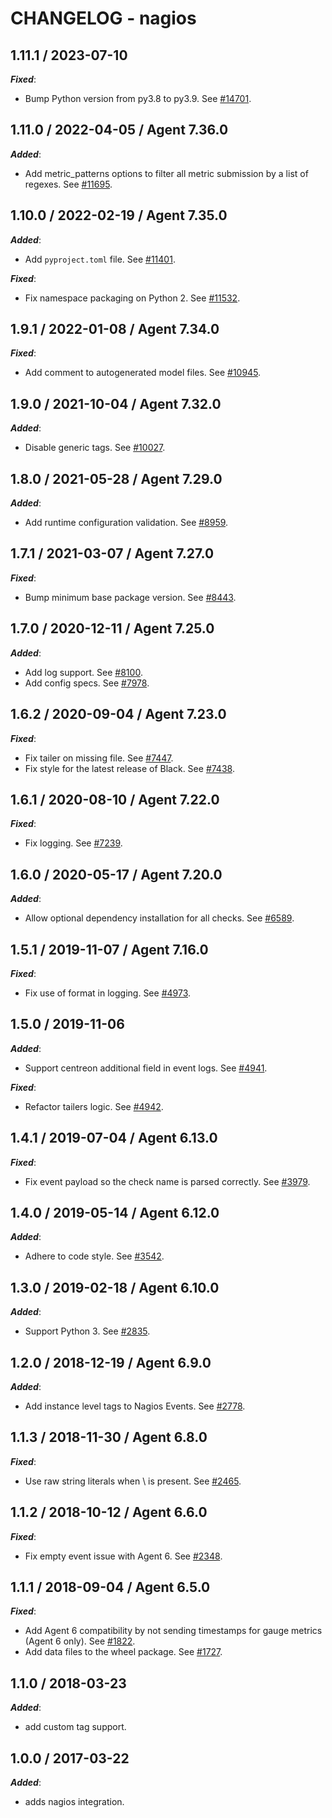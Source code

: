 # CHANGELOG - nagios

## 1.11.1 / 2023-07-10

***Fixed***:

* Bump Python version from py3.8 to py3.9. See [#14701](https://github.com/DataDog/integrations-core/pull/14701).

## 1.11.0 / 2022-04-05 / Agent 7.36.0

***Added***: 

* Add metric_patterns options to filter all metric submission by a list of regexes. See [#11695](https://github.com/DataDog/integrations-core/pull/11695).

## 1.10.0 / 2022-02-19 / Agent 7.35.0

***Added***: 

* Add `pyproject.toml` file. See [#11401](https://github.com/DataDog/integrations-core/pull/11401).

***Fixed***: 

* Fix namespace packaging on Python 2. See [#11532](https://github.com/DataDog/integrations-core/pull/11532).

## 1.9.1 / 2022-01-08 / Agent 7.34.0

***Fixed***: 

* Add comment to autogenerated model files. See [#10945](https://github.com/DataDog/integrations-core/pull/10945).

## 1.9.0 / 2021-10-04 / Agent 7.32.0

***Added***: 

* Disable generic tags. See [#10027](https://github.com/DataDog/integrations-core/pull/10027).

## 1.8.0 / 2021-05-28 / Agent 7.29.0

***Added***: 

* Add runtime configuration validation. See [#8959](https://github.com/DataDog/integrations-core/pull/8959).

## 1.7.1 / 2021-03-07 / Agent 7.27.0

***Fixed***: 

* Bump minimum base package version. See [#8443](https://github.com/DataDog/integrations-core/pull/8443).

## 1.7.0 / 2020-12-11 / Agent 7.25.0

***Added***: 

* Add log support. See [#8100](https://github.com/DataDog/integrations-core/pull/8100).
* Add config specs. See [#7978](https://github.com/DataDog/integrations-core/pull/7978).

## 1.6.2 / 2020-09-04 / Agent 7.23.0

***Fixed***: 

* Fix tailer on missing file. See [#7447](https://github.com/DataDog/integrations-core/pull/7447).
* Fix style for the latest release of Black. See [#7438](https://github.com/DataDog/integrations-core/pull/7438).

## 1.6.1 / 2020-08-10 / Agent 7.22.0

***Fixed***: 

* Fix logging. See [#7239](https://github.com/DataDog/integrations-core/pull/7239).

## 1.6.0 / 2020-05-17 / Agent 7.20.0

***Added***: 

* Allow optional dependency installation for all checks. See [#6589](https://github.com/DataDog/integrations-core/pull/6589).

## 1.5.1 / 2019-11-07 / Agent 7.16.0

***Fixed***: 

* Fix use of format in logging. See [#4973](https://github.com/DataDog/integrations-core/pull/4973).

## 1.5.0 / 2019-11-06

***Added***: 

* Support centreon additional field in event logs. See [#4941](https://github.com/DataDog/integrations-core/pull/4941).

***Fixed***: 

* Refactor tailers logic. See [#4942](https://github.com/DataDog/integrations-core/pull/4942).

## 1.4.1 / 2019-07-04 / Agent 6.13.0

***Fixed***: 

* Fix event payload so the check name is parsed correctly. See [#3979](https://github.com/DataDog/integrations-core/pull/3979).

## 1.4.0 / 2019-05-14 / Agent 6.12.0

***Added***: 

* Adhere to code style. See [#3542](https://github.com/DataDog/integrations-core/pull/3542).

## 1.3.0 / 2019-02-18 / Agent 6.10.0

***Added***: 

* Support Python 3. See [#2835](https://github.com/DataDog/integrations-core/pull/2835).

## 1.2.0 / 2018-12-19 / Agent 6.9.0

***Added***: 

* Add instance level tags to Nagios Events. See [#2778][1].

## 1.1.3 / 2018-11-30 / Agent 6.8.0

***Fixed***: 

* Use raw string literals when \ is present. See [#2465][2].

## 1.1.2 / 2018-10-12 / Agent 6.6.0

***Fixed***: 

* Fix empty event issue with Agent 6. See [#2348][3].

## 1.1.1 / 2018-09-04 / Agent 6.5.0

***Fixed***: 

* Add Agent 6 compatibility by not sending timestamps for gauge metrics (Agent 6 only). See [#1822][4].
* Add data files to the wheel package. See [#1727][5].

## 1.1.0 / 2018-03-23

***Added***: 

* add custom tag support.

## 1.0.0 / 2017-03-22

***Added***: 

* adds nagios integration.

[1]: https://github.com/DataDog/integrations-core/pull/2778
[2]: https://github.com/DataDog/integrations-core/pull/2465
[3]: https://github.com/DataDog/integrations-core/pull/2348
[4]: https://github.com/DataDog/integrations-core/pull/1822
[5]: https://github.com/DataDog/integrations-core/pull/1727
